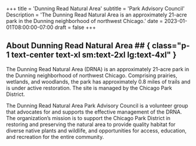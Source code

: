 +++
title = 'Dunning Read Natural Area'
subtitle = 'Park Advisory Council'
Description = 'The Dunning Read Natural Area is an approximately 21-acre park in the Dunning neighborhood of northwest Chicago.'
date = 2023-01-01T08:00:00-07:00
draft = false
+++

## About Dunning Read Natural Area  ## { class="p-1 text-center text-xl sm:text-2xl lg:text-4xl" }

The Dunning Read Natural Area (DRNA) is an approximately 21-acre park in the Dunning neighborhood of northwest Chicago. Comprising prairies, wetlands, and woodlands, the park has approximately 0.8 miles of trails and is under active restoration. The site is managed by the Chicago Park District.

The Dunning Read Natural Area Park Advisory Council is a volunteer group that advocates for and supports the effective management of the DRNA. The organization’s mission is to support the Chicago Park District in restoring and preserving the natural area to provide quality habitat for diverse native plants and wildlife, and opportunities for access, education, and recreation for the entire community.​
